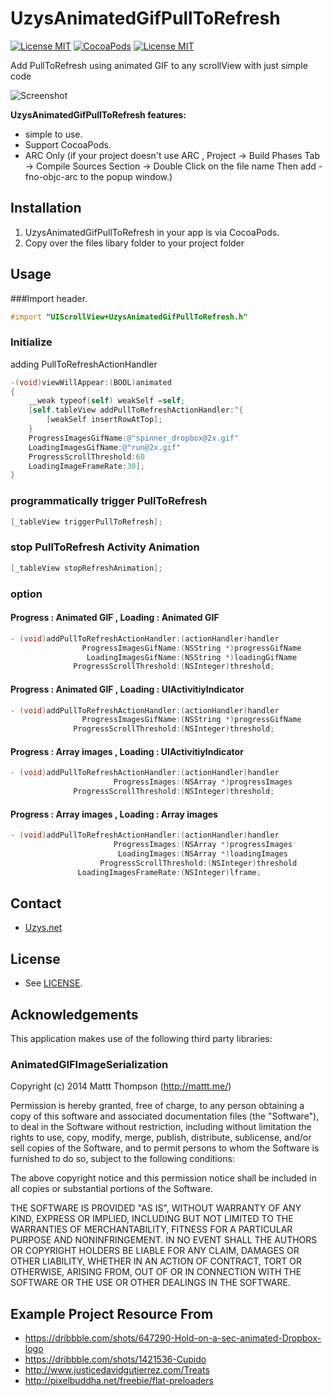 UzysAnimatedGifPullToRefresh
============================
[![License MIT](https://img.shields.io/badge/license-MIT-blue.svg?style=flat)](https://raw.githubusercontent.com/uzysjung/UzysAnimatedGifPullToRefresh/master/LICENSE)
[![CocoaPods](https://img.shields.io/cocoapods/v/UzysAnimatedGifPullToRefresh.svg?style=flat)](https://github.com/uzysjung/UzysAnimatedGifPullToRefresh)
[![License MIT](https://img.shields.io/badge/contact-@Uzysjung-blue.svg?style=flat)](http://uzys.net)

Add PullToRefresh using animated GIF to any scrollView with just simple code

![Screenshot](https://raw.githubusercontent.com/uzysjung/UzysAnimatedGifPullToRefresh/master/UzysAnimatedGifPullToRefresh.gif)

**UzysAnimatedGifPullToRefresh features:**

* simple to use.
* Support CocoaPods.
* ARC Only (if your project doesn't use ARC , Project -> Build Phases Tab -> Compile Sources Section -> Double Click on the file name Then add -fno-objc-arc to the popup window.)


## Installation
1. UzysAnimatedGifPullToRefresh in your app is via CocoaPods.
2. Copy over the files libary folder to your project folder

## Usage
###Import header.

``` objective-c
#import "UIScrollView+UzysAnimatedGifPullToRefresh.h"
```

### Initialize
adding PullToRefreshActionHandler

``` objective-c
-(void)viewWillAppear:(BOOL)animated
{
    __weak typeof(self) weakSelf =self;
    [self.tableView addPullToRefreshActionHandler:^{
        [weakSelf insertRowAtTop];
    }
    ProgressImagesGifName:@"spinner_dropbox@2x.gif" 
    LoadingImagesGifName:@"run@2x.gif" 
    ProgressScrollThreshold:60 
    LoadingImageFrameRate:30];
}
```
### programmatically trigger PullToRefresh
``` objective-c
[_tableView triggerPullToRefresh];
```

### stop PullToRefresh Activity Animation
``` objective-c
[_tableView stopRefreshAnimation];
```


### option
#### Progress : Animated GIF , Loading : Animated GIF
``` objective-c
- (void)addPullToRefreshActionHandler:(actionHandler)handler
                ProgressImagesGifName:(NSString *)progressGifName
                 LoadingImagesGifName:(NSString *)loadingGifName
              ProgressScrollThreshold:(NSInteger)threshold;
```
#### Progress : Animated GIF , Loading : UIActivitiyIndicator
``` objective-c
- (void)addPullToRefreshActionHandler:(actionHandler)handler
                ProgressImagesGifName:(NSString *)progressGifName
              ProgressScrollThreshold:(NSInteger)threshold;
```

#### Progress : Array images , Loading : UIActivitiyIndicator
``` objective-c
- (void)addPullToRefreshActionHandler:(actionHandler)handler
                       ProgressImages:(NSArray *)progressImages
              ProgressScrollThreshold:(NSInteger)threshold;
```

#### Progress : Array images , Loading : Array images
``` objective-c
- (void)addPullToRefreshActionHandler:(actionHandler)handler
                       ProgressImages:(NSArray *)progressImages
                        LoadingImages:(NSArray *)loadingImages
                    ProgressScrollThreshold:(NSInteger)threshold
               LoadingImagesFrameRate:(NSInteger)lframe;
```

## Contact
 - [Uzys.net](http://uzys.net)

## License
 - See [LICENSE](https://github.com/uzysjung/UzysAnimatedGifPullToRefresh/blob/master/LICENSE).

## Acknowledgements
This application makes use of the following third party libraries:

### AnimatedGIFImageSerialization
Copyright (c) 2014 Mattt Thompson (http://mattt.me/)

Permission is hereby granted, free of charge, to any person obtaining a copy
of this software and associated documentation files (the "Software"), to deal
in the Software without restriction, including without limitation the rights
to use, copy, modify, merge, publish, distribute, sublicense, and/or sell
copies of the Software, and to permit persons to whom the Software is
furnished to do so, subject to the following conditions:

The above copyright notice and this permission notice shall be included in
all copies or substantial portions of the Software.

THE SOFTWARE IS PROVIDED "AS IS", WITHOUT WARRANTY OF ANY KIND, EXPRESS OR
IMPLIED, INCLUDING BUT NOT LIMITED TO THE WARRANTIES OF MERCHANTABILITY,
FITNESS FOR A PARTICULAR PURPOSE AND NONINFRINGEMENT. IN NO EVENT SHALL THE
AUTHORS OR COPYRIGHT HOLDERS BE LIABLE FOR ANY CLAIM, DAMAGES OR OTHER
LIABILITY, WHETHER IN AN ACTION OF CONTRACT, TORT OR OTHERWISE, ARISING FROM,
OUT OF OR IN CONNECTION WITH THE SOFTWARE OR THE USE OR OTHER DEALINGS IN
THE SOFTWARE.

## Example Project Resource From
* https://dribbble.com/shots/647290-Hold-on-a-sec-animated-Dropbox-logo
* https://dribbble.com/shots/1421536-Cupido
* http://www.justicedavidgutierrez.com/Treats
* http://pixelbuddha.net/freebie/flat-preloaders
